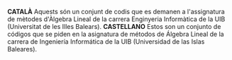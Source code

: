 **CATALÀ**
Aquests són un conjunt de codis que es demanen a l'assignatura de mètodes d'Àlgebra Lineal de la carrera Enginyeria Informàtica de la UIB (Universitat de les Illes Balears).
**CASTELLANO**
Estos son un conjunto de códigos que se piden en la asignatura de métodos de Álgebra Lineal de la carrera de Ingeniería Informática de la UIB (Universidad de las Islas Baleares).
